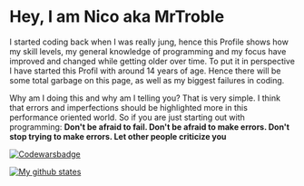 # Hey, I am Nico aka MrTroble

I started coding back when I was really jung, hence this Profile shows how my skill levels, my general knowledge of programming and my focus have improved and changed while getting older over time. To put it in perspective I have started this Profil with around 14 years of age. Hence there will be some total garbage on this page, as well as my biggest failures in coding.

Why am I doing this and why am I telling you? That is very simple. I think that errors and imperfections should be highlighted more in this performance oriented world. So if you are just starting out with programming: **Don't be afraid to fail. Don't be afraid to make errors. Don't stop trying to make errors. Let other people criticize you**

[![Codewarsbadge](https://www.codewars.com/users/MrTroble/badges/large)](https://www.codewars.com/users/MrTroble)

[![My github states](https://github-readme-stats.vercel.app/api?username=MrTroble&show_icons=true&theme=radical)](https://github.com/Troblecodings)
